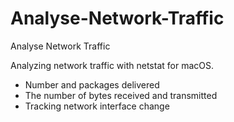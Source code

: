 # Analyse-Network-Traffic
Analyse Network Traffic

Analyzing network traffic with netstat for macOS. 
- Number and packages delivered
- The number of bytes received and transmitted
- Tracking network interface change
